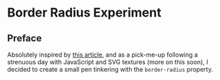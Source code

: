 # Border Radius Experiment

<!-- Link to the working pen right [here]() -->

## Preface

Absolutely inspired by [this article](https://9elements.com/io/css-border-radius/), and as a pick-me-up following a strenuous day with JavaScript and SVG textures (more on this soon), I decided to create a small pen tinkering with the `border-radius` property.
